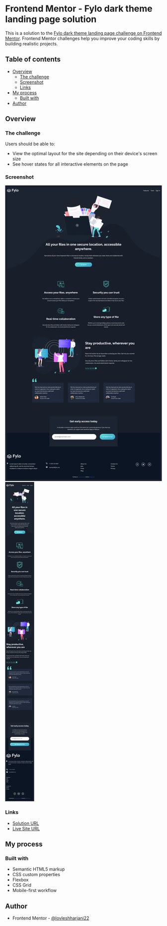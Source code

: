 # Frontend Mentor - Fylo dark theme landing page solution

This is a solution to the [Fylo dark theme landing page challenge on Frontend Mentor](https://www.frontendmentor.io/challenges/fylo-dark-theme-landing-page-5ca5f2d21e82137ec91a50fd). Frontend Mentor challenges help you improve your coding skills by building realistic projects.

## Table of contents

- [Overview](#overview)
  - [The challenge](#the-challenge)
  - [Screenshot](#screenshot)
  - [Links](#links)
- [My process](#my-process)
  - [Built with](#built-with)
- [Author](#author)

## Overview

### The challenge

Users should be able to:

- View the optimal layout for the site depending on their device's screen size
- See hover states for all interactive elements on the page

### Screenshot

![Desktop View(1980px)](./ss/desktop.png)
![Mobile View(375px)](./ss/mobile.png)

### Links

- [Solution URL](https://github.com/lovleshharjani22/Fylo)
- [Live Site URL](https://lovleshharjani22.github.io/Fylo/)

## My process

### Built with

- Semantic HTML5 markup
- CSS custom properties
- Flexbox
- CSS Grid
- Mobile-first workflow

## Author

- Frontend Mentor - [@lovleshharjani22](https://www.frontendmentor.io/profile/lovleshharjani22)

